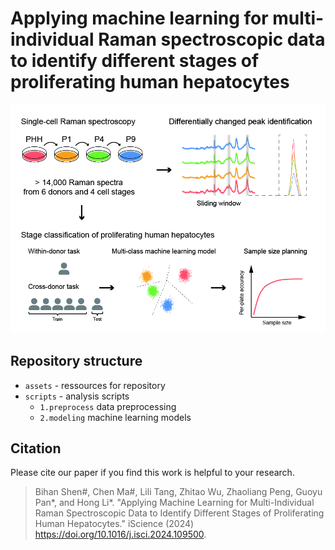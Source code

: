 # Applying machine learning for multi-individual Raman spectroscopic data to identify different stages of proliferating human hepatocytes
![GA](./assets/GA.jpg)

## Repository structure
* `assets` - ressources for repository
* `scripts` - analysis scripts
    * `1.preprocess` data preprocessing
    * `2.modeling` machine learning models

## Citation
Please cite our paper if you find this work is helpful to your research.

> Bihan Shen\#, Chen Ma\#, Lili Tang, Zhitao Wu, Zhaoliang Peng, Guoyu Pan\*, and Hong Li\*. "Applying Machine Learning for Multi-Individual Raman Spectroscopic Data to Identify Different Stages of Proliferating Human Hepatocytes." iScience  (2024) https://doi.org/10.1016/j.isci.2024.109500.
